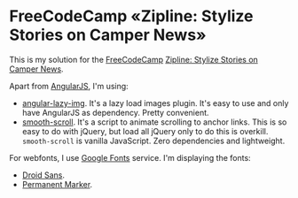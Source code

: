 # FreeCodeCamp «Zipline: Stylize Stories on Camper News»

This is my solution for the [FreeCodeCamp](http://freecodecamp.com) [Zipline: Stylize Stories on Camper News](http://freecodecamp.com/challenges/zipline-stylize-stories-on-camper-news).

Apart from [AngularJS](https://angularjs.org/), I'm using:

- [angular-lazy-img](https://github.com/Pentiado/angular-lazy-img).
  It's a lazy load images plugin. It's easy to use and only have AngularJS
  as dependency. Pretty convenient.
- [smooth-scroll](https://github.com/cferdinandi/smooth-scroll). It's a
  script to animate scrolling to anchor links. This is so easy to do
  with jQuery, but load all jQuery only to do this is overkill.
  `smooth-scroll` is vanilla JavaScript. Zero dependencies and lightweight.

For webfonts, I use [Google Fonts](https://www.google.com/fonts)
service. I'm displaying the fonts:

- [Droid Sans](https://www.google.com/fonts/specimen/Droid+Sans).
- [Permanent Marker](https://www.google.com/fonts/specimen/Permanent+Marker).
